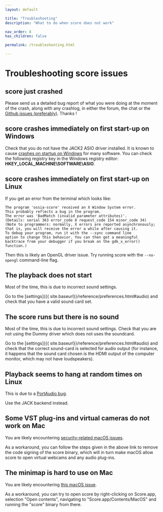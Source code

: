 ```yaml
---
layout: default

title: "Troubleshooting"
description: "What to do when score does not work"

nav_order: 8
has_children: false

permalink: /troubleshooting.html

---
```


# Troubleshooting score issues

## score just crashed
Please send us a detailed bug report of what you were doing at the moment of the crash,
along with any crashlog, in either the forum, the chat or the <a href="https://github.com/ossia/score/issues">Github issues (preferably)</a>.
Thanks !

## score crashes immediately on first start-up on Windows
Check that you do not have the JACK2 ASIO driver installed. It is known to cause <a href="https://github.com/jackaudio/jack2/issues/275">crashes on startup on Windows</a> for many software. You can check the following registry key in the Windows registry editor: <b>HKEY_LOCAL_MACHINE\SOFTWARE\ASIO</b>.


## score crashes immediately on first start-up on Linux
If you get an error from the terminal which looks like:

```
The program 'ossia-score' received an X Window System error.
This probably reflects a bug in the program.
The error was 'BadMatch (invalid parameter attributes)'.
(Details: serial 363 error_code 8 request_code 154 minor_code 34)
(Note to programmers: normally, X errors are reported asynchronously;
that is, you will receive the error a while after causing it.
To debug your program, run it with the --sync command line
option to change this behavior. You can then get a meaningful
backtrace from your debugger if you break on the gdk_x_error() function.) 
```

Then this is likely an OpenGL driver issue. Try running score with the `--no-opengl` command-line flag.

## The playback does not start
Most of the time, this is due to incorrect sound settings.

Go to the [settings]({{ site.baseurl}}/reference/preferences.html#audio) and check that you have a valid sound card set.

## The score runs but there is no sound
Most of the time, this is due to incorrect sound settings. Check that you are not using the Dummy driver which does not uses the soundcard.

Go to the [settings]({{ site.baseurl}}/reference/preferences.html#audio) and check that the correct sound-card is selected for audio output (for instance, it happens that the sound card chosen is the HDMI output of the computer monitor, which may not have loudspeakers).

## Playback seems to hang at random times on Linux
This is due to a <a href="https://portaudio.music.columbia.narkive.com/3V9hsUak/pa-linux-alsa-c-3636-assertion-failed-with-hack-fix">PortAudio bug</a>.

Use the JACK backend instead.

## Some VST plug-ins and virtual cameras do not work on Mac
You are likely encountering <a href="https://stackoverflow.com/questions/61114738/are-macos-virtual-webcams-inherently-incompatible-with-10-14s-hardened-runtime">security-related macOS issues</a>. 

As a workaround, you can follow the steps given in the above link to remove the code signing of the score binary, which will in turn make macOS allow score to open virtual webcams and any audio plug-ins.

## The minimap is hard to use on Mac
You are likely encountering <a href="https://stackoverflow.com/questions/61843481/macos-simulated-mouse-event-only-works-when-launching-binary-not-application-b">this macOS issue</a>.

As a workaround, you can try to open score by right-clicking on Score.app, selection "Open contents", navigating to "Score.app/Contents/MacOS" and running the "score" binary from there.

